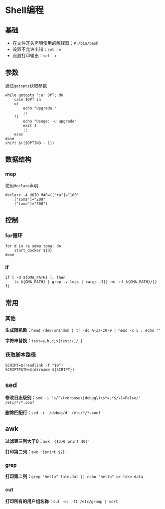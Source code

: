 # Shell编程

## 基础

- 在文件开头声明使用的解释器：`#!/bin/bash`
- 设置不允许出错：`set -e`
- 设置打印输出：`set -x`

## 参数

通过`getopts`获取参数

```shell
while getopts ':u' OPT; do
    case $OPT in
    u)
        echo "Upgrade."
        ;;
    ?)
        echo "Usage: -u upgrade"
        exit 1
        ;;
    esac
done
shift $(($OPTIND - 1))
```

## 数据结构

### map

使用`declare`声明

```shell
declare -A UUID_MAP=(["ra"]="100"
    ["soma"]="200"
    ["toma"]="300")
```

## 控制

### for循环

```shell
for d in ra soma toma; do
    start_docker ${d}
done
```

### if

```shell
if [ -d ${OMA_PATH} ]; then
    ls ${OMA_PATH} | grep -v logs | xargs -I{} rm -rf ${OMA_PATH}/{}
fi
```

## 常用

### 其他

**生成随机数：**`head /dev/urandom | tr -dc A-Za-z0-9 | head -c 5 ; echo ''`

**字符串替换：**`test=a,b,c;${test//,/_}`

### 获取脚本路径

```shell
SCRIPT=$(readlink -f "$0")
SCRIPTPATH=$(dirname ${SCRIPT})
```

## sed

**修改日志级别：**`sed -i 's/^\(verbose\|debug\)\s*=.*$/\1=False/' /etc/*/*.conf`

**删除匹配行：**`sed -i '/debug/d' /etc/*/*.conf`

## awk

**过滤第三列大于0：**`awk '{$3>0 print $0}'`

**打印第二列：**`awk '{print $2}'`

### grep

**打印第二列：**`grep "hello" fale.dat || echo "hello" >> fake.data`

### cut

**打印所有的用户组名称：**`cut -d: -f1 /etc/group | sort`

